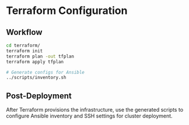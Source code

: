 # Terraform Configuration

## Workflow

```bash
cd terraform/
terraform init
terraform plan -out tfplan
terraform apply tfplan

# Generate configs for Ansible
../scripts/inventory.sh
```

## Post-Deployment

After Terraform provisions the infrastructure, use the generated scripts to configure Ansible inventory and SSH settings for cluster deployment.

